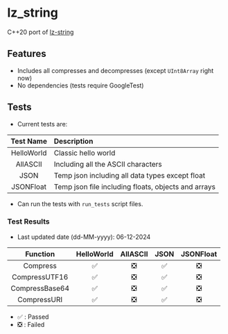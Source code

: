 # lz_string

C++20 port of [lz-string](https://github.com/pieroxy/lz-string)

## Features
- Includes all compresses and decompresses (except ```UInt8Array``` right now)
- No dependencies (tests require GoogleTest)

## Tests
- Current tests are:

| Test Name  | Description                                         |
| :--------: | :-------------------------------------------------- |
| HelloWorld | Classic hello world                                 |
|  AllASCII  | Including all the ASCII characters                  |
|    JSON    | Temp json including all data types except float     |
| JSONFloat  | Temp json file including floats, objects and arrays |

- Can run the tests with ```run_tests``` script files.

### Test Results

- Last updated date (dd-MM-yyyy): 06-12-2024

|    Function    | HelloWorld | AllASCII | JSON  | JSONFloat |
| :------------: | :--------: | :------: | :---: | :-------: |
|    Compress    |     ✅      |    ❎     |   ✅   |     ❎     |
| CompressUTF16  |     ✅      |    ❎     |   ✅   |     ❎     |
| CompressBase64 |     ✅      |    ❎     |   ✅   |     ❎     |
|  CompressURI   |     ✅      |    ❎     |   ✅   |     ❎     |

- ✅ : Passed 
- ❎ : Failed   